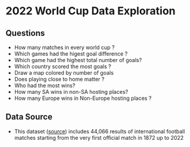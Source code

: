 # 2022 World Cup Data Exploration

## Questions 
- How many matches in every world cup ?
- Which games had the higest goal difference ?
- Which game had the highest total number of goals?
- Which country scored the most goals ?
- Draw a map colored by number of goals 
- Does playing close to home matter ?
- Who had the most wins?
- How many SA wins in non-SA hosting places?
- How many Europe wins in Non-Europe hosting places ?

## Data Source
- This dataset ([source](https://github.com/martj42/international_results)) includes 44,066 results of international football matches starting from the very first official match in 1872 up to 2022
